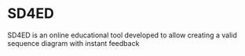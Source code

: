 # SD4ED
SD4ED is an online educational tool developed to allow creating a valid sequence diagram with instant feedback
